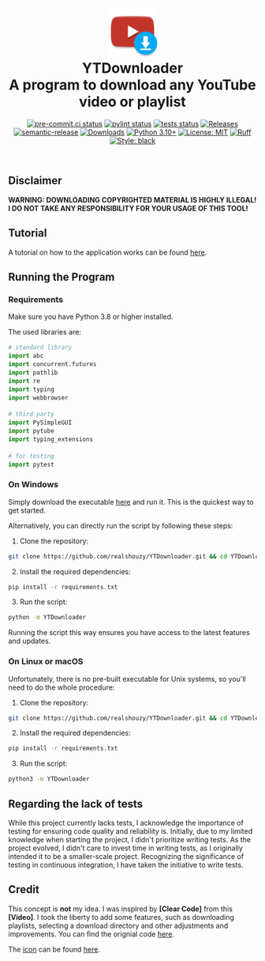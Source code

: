 <h1 align = 'center'>
 <img
        src = 'assets/YTdownloader.png'
        height = '100'
        width = '100'
        alt = 'Icon'
    />
    <br>
 YTDownloader
 <br />
 A program to download any YouTube video or playlist
</h1>

<div align = 'center'>

[![pre-commit.ci status](https://results.pre-commit.ci/badge/github/realshouzy/YTDownloader/main.svg)](https://results.pre-commit.ci/latest/github/realshouzy/YTDownloader/main)
[![pylint status](https://github.com/realshouzy/YTDownloader/actions/workflows/pylint.yaml/badge.svg?branch=main)](https://github.com/realshouzy/YTDownloader/actions/workflows/pylint.yaml)
[![tests status](https://github.com/realshouzy/YTDownloader/actions/workflows/tests.yaml/badge.svg?branch=main)](https://github.com/realshouzy/YTDownloader/actions/workflows/tests.yaml)
[![Releases](https://img.shields.io/github/v/release/realshouzy/YTDownloader?include_prereleases&label=Latest%20Release)](https://github.com/realshouzy/YTDownloader/releases)
[![semantic-release](https://img.shields.io/badge/%F0%9F%93%A6%F0%9F%9A%80-semantic--release-e10079.svg)](https://github.com/realshouzy/YTDownloader/releases)
[![Downloads](https://img.shields.io/github/downloads/realshouzy/YTDownloader/total)](https://github.com/realshouzy/YTDownloader/releases)
[![Python 3.10+](https://img.shields.io/badge/python-3.8%20|%203.9%20|%203.10%20|%203.11-blue.svg)](https://www.python.org/downloads)
[![License: MIT](https://img.shields.io/badge/License-MIT-yellow.svg)](https://github.com/realshouzy/YTDownloader/blob/main/LICENSE)
[![Ruff](https://img.shields.io/endpoint?url=https://raw.githubusercontent.com/astral-sh/ruff/main/assets/badge/v2.json)](https://github.com/astral-sh/ruff)
[![Style: black](https://img.shields.io/badge/code%20style-black-000000.svg)](https://github.com/psf/black)

</div>

<br />

## Disclaimer

**WARNING: DOWNLOADING COPYRIGHTED MATERIAL IS HIGHLY ILLEGAL! I DO NOT TAKE ANY RESPONSIBILITY FOR YOUR USAGE OF THIS TOOL!**

## Tutorial

A tutorial on how to the application works can be found [here](/TUTORIAL.md).

## Running the Program

### Requirements

Make sure you have Python 3.8 or higher installed.

The used libraries are:

```python
# standard library
import abc
import concurrent.futures
import pathlib
import re
import typing
import webbrowser

# third party
import PySimpleGUI
import pytube
import typing_extensions

# for testing
import pytest
```

### On Windows

Simply download the executable [here](https://github.com/realshouzy/YTDownloader/releases) and run it. This is the quickest way to get started.

Alternatively, you can directly run the script by following these steps:

1. Clone the repository:

```bash
git clone https://github.com/realshouzy/YTDownloader.git && cd YTDownloader
```

2. Install the required dependencies:

```bash
pip install -r requirements.txt
```

3. Run the script:

```bash
python -m YTDownloader
```

Running the script this way ensures you have access to the latest features and updates.

### On Linux or macOS

Unfortunately, there is no pre-built executable for Unix systems, so you'll need to do the whole procedure:

1. Clone the repository:

```bash
git clone https://github.com/realshouzy/YTDownloader.git && cd YTDownloader
```

2. Install the required dependencies:

```bash
pip install -r requirements.txt
```

3. Run the script:

```bash
python3 -m YTDownloader
```

## Regarding the lack of tests

While this project currently lacks tests, I acknowledge the importance of testing for ensuring code quality and reliability is. Initially, due to my limited knowledge when starting the project, I didn't prioritize writing tests. As the project evolved, I didn't care to invest time in writing tests, as I originally intended it to be a smaller-scale project. Recognizing the significance of testing in continuous integration, I have taken the initiative to write tests.

## Credit

This concept is **not** my idea. I was inspired by **[Clear Code]** from this **[Video]**.
I took the liberty to add some features, such as downloading playlists, selecting a download directory and other adjustments and improvements.
You can find the orignial code [here](https://pastebin.com/gRtcAv5c).

The [icon](assets/YTDownloader.ico) can be found [here](https://imgs.search.brave.com/-YtNT5BoWqxmDjwakgEUWH1MDX6wkgY4psWSZt5BzY4/rs:fit:512:512:1/g:ce/aHR0cHM6Ly9jZG4u/aWNvbi1pY29ucy5j/b20vaWNvbnMyLzEz/ODEvUE5HLzUxMi95/b3V0dWJlZGxfOTM1/MjkucG5n).
